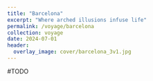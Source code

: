 ```yaml
---
title: "Barcelona"
excerpt: "Where arched illusions infuse life"
permalink: /voyage/barcelona
collection: voyage
date: 2024-07-01
header:
  overlay_image: cover/barcelona_3v1.jpg
---
```


#TODO